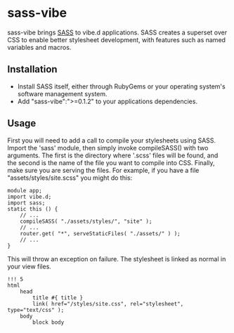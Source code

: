 sass-vibe
=========

sass-vibe brings [SASS](http://sass-lang.com) to vibe.d applications. SASS creates a superset over
CSS to enable better stylesheet development, with features such as named variables and macros.

Installation
------------

 - Install SASS itself, either through RubyGems or your operating system's software management system.
 - Add "sass-vibe":">=0.1.2" to your applications dependencies.

Usage
-----

First you will need to add a call to compile your stylesheets using SASS. Import the 'sass' module,
then simply invoke compileSASS() with two arguments. The first is the directory where '.scss' files
will be found, and the second is the name of the file you want to compile into CSS. Finally, make
sure you are serving the files. For example, if you have a file "assets/styles/site.scss" you might
do this:

	module app;
	import vibe.d;
	import sass;
	static this () {
		// ...
		compileSASS( "./assets/styles/", "site" );
		// ...
		router.get( "*", serveStaticFiles( "./assets/" ) );
		// ...
	}

This will throw an exception on failure. The stylesheet is linked as normal in your view files.

	!!! 5
	html
		head
			title #{ title }
			link( href="/styles/site.css", rel="stylesheet", type="text/css" );
		body
			block body
